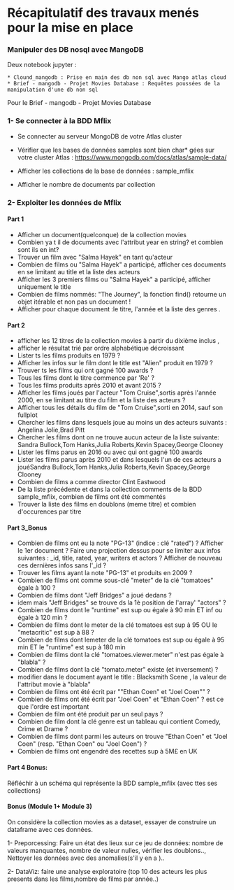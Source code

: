 
# Récapitulatif des travaux menés pour la mise en place 



### Manipuler des DB nosql avec MangoDB

Deux notebook jupyter :

	* Clound_mangodb : Prise en main des db non sql avec Mango atlas cloud 
	* Brief - mangodb - Projet Movies Database : Requêtes poussées de la manipulation d'une db non sql
	

Pour le Brief - mangodb - Projet Movies Database

### 1- Se connecter à la BDD Mflix

* Se connecter au serveur MongoDB de votre Atlas cluster

* Vérifier que les bases de données samples sont bien char* gées sur votre cluster Atlas : https://www.mongodb.com/docs/atlas/sample-data/

* Afficher les collections de la base de données : sample_mflix

* Afficher le nombre de documents par collection

### 2- Exploiter les données de Mflix

#### Part 1
* Afficher un document(quelconque) de la collection movies
* Combien ya t il de documents avec l'attribut year en string? et combien sont ils en int?
* Trouver un film avec "Salma Hayek" en tant qu'acteur
* Combien de films ou "Salma Hayek" a participé, afficher ces documents en se limitant au title et la liste des acteurs
* Afficher les 3 premiers films ou "Salma Hayek" a participé, afficher uniquement le title
* Combien de films nommés: "The Journey", la fonction find() retourne un objet itérable et non pas un document !
* Afficher pour chaque document :le titre, l'année et la liste des genres .

#### Part 2
* afficher les 12 titres de la collection movies à partir du dixième inclus ,
* afficher le résultat trié par ordre alphabétique décroissant
* Lister ts les films produits en 1979 ?
* Afficher les infos sur le film dont le title est "Alien" produit en 1979 ?
* Trouver ts les films qui ont gagné 100 awards ?
* Tous les films dont le titre commence par 'Re' ?
* Tous les films produits après 2010 et avant 2015 ?
* Afficher les films joués par l'acteur "Tom Cruise",sortis après l'année 2000, en se limitant au titre du film et la liste des acteurs ?
* Afficher tous les détails du film de "Tom Cruise",sorti en 2014, sauf son fullplot
* Chercher les films dans lesquels joue au moins un des acteurs suivants : Angelina Jolie,Brad Pitt
* Chercher les films dont on ne trouve aucun acteur de la liste suivante: Sandra Bullock,Tom Hanks,Julia Roberts,Kevin Spacey,George Clooney
* Lister les films parus en 2016 ou avec qui ont gagné 100 awards
* Lister les films parus après 2010 et dans lesquels l'un de ces acteurs a jouéSandra Bullock,Tom Hanks,Julia Roberts,Kevin Spacey,George Clooney
* Combien de films a comme director Clint Eastwood
* De la liste précédente et dans la collection comments de la BDD sample_mflix, combien de films ont été commentés
* Trouver la liste des films en doublons (meme titre) et combien d'occurences par titre

#### Part 3_Bonus
* Combien de films ont eu la note "PG-13" (indice : clé "rated") ? Afficher le 1er document ? Faire une projection dessus pour se limiter aux infos suivantes : _id, title, rated, year, writers et actors ? Afficher de nouveau ces dernières infos sans l'_id ?
* Trouver les films ayant la note "PG-13" et produits en 2009 ?
* Combien de films ont comme sous-clé "meter" de la clé "tomatoes" égale à 100 ?
* Combien de films dont "Jeff Bridges" a joué dedans ?
* idem mais "Jeff Bridges" se trouve ds la 1è position de l'array' "actors" ?
* Combien de films dont le "runtime" est sup ou égale à 90 min ET inf ou égale à 120 min ?
* Combien de films dont le meter de la clé tomatoes est sup à 95 OU le "metacritic" est sup à 88 ?
* Combien de films dont lemeter de la clé tomatoes est sup ou égale à 95 min ET le "runtime" est sup à 180 min
* Combien de films dont la clé "tomatoes.viewer.meter" n'est pas égale à "blabla" ?
* Combien de films dont la clé "tomato.meter" existe (et inversement) ?
* modifier dans le document ayant le title : Blacksmith Scene , la valeur de l'attribut movie à "blabla"
* Combien de films ont été écrit par ""Ethan Coen" et "Joel Coen"" ?
* Combien de films ont été écrit par "Joel Coen" et "Ethan Coen" ? est ce que l'ordre est important
* Combien de film ont été produit par un seul pays ?
* Combien de film dont la clé genre est un tableau qui contient Comedy, Crime et Drame ?
* Combien de films dont parmi les auteurs on trouve "Ethan Coen" et "Joel Coen" (resp. "Ethan Coen" ou "Joel Coen") ?
* Combien de films ont engendré des recettes sup à 5M£ en UK


#### Part 4 Bonus:
Réfléchir à un schéma qui représente la BDD sample_mflix (avec ttes ses collections)


#### Bonus (Module 1+ Module 3)
On considère la collection movies as a dataset, essayer de construire un dataframe avec ces données.

1- Preporcessing: Faire un état des lieux sur ce jeu de données: nombre de valeurs manquantes, nombre de valeur nulles, vérifier les doublons.., Nettoyer les données avec des anomalies(s'il y en a )..

2- DataViz: faire une analyse exploratoire (top 10 des acteurs les plus presents dans les films,nombre de films par année..)
